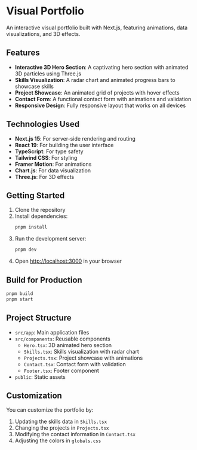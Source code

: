 
# Visual Portfolio

An interactive visual portfolio built with Next.js, featuring animations, data visualizations, and 3D effects.

## Features

- **Interactive 3D Hero Section**: A captivating hero section with animated 3D particles using Three.js
- **Skills Visualization**: A radar chart and animated progress bars to showcase skills
- **Project Showcase**: An animated grid of projects with hover effects
- **Contact Form**: A functional contact form with animations and validation
- **Responsive Design**: Fully responsive layout that works on all devices

## Technologies Used

- **Next.js 15**: For server-side rendering and routing
- **React 19**: For building the user interface
- **TypeScript**: For type safety
- **Tailwind CSS**: For styling
- **Framer Motion**: For animations
- **Chart.js**: For data visualization
- **Three.js**: For 3D effects

## Getting Started

1. Clone the repository
2. Install dependencies:
   ```bash
   pnpm install
   ```
3. Run the development server:
   ```bash
   pnpm dev
   ```
4. Open [http://localhost:3000](http://localhost:3000) in your browser

## Build for Production

```bash
pnpm build
pnpm start
```

## Project Structure

- `src/app`: Main application files
- `src/components`: Reusable components
  - `Hero.tsx`: 3D animated hero section
  - `Skills.tsx`: Skills visualization with radar chart
  - `Projects.tsx`: Project showcase with animations
  - `Contact.tsx`: Contact form with validation
  - `Footer.tsx`: Footer component
- `public`: Static assets

## Customization

You can customize the portfolio by:

1. Updating the skills data in `Skills.tsx`
2. Changing the projects in `Projects.tsx`
3. Modifying the contact information in `Contact.tsx`
4. Adjusting the colors in `globals.css`

